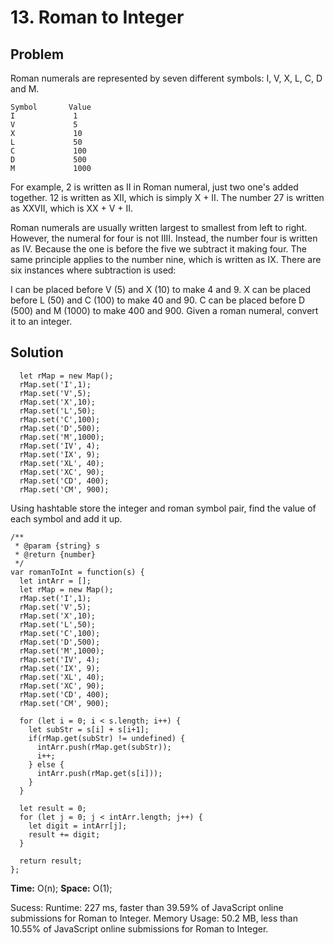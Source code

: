 # 13. Roman to Integer

## Problem
Roman numerals are represented by seven different symbols: I, V, X, L, C, D and M.

```dash
Symbol       Value
I             1
V             5
X             10
L             50
C             100
D             500
M             1000
```

For example, 2 is written as II in Roman numeral, just two one's added together. 12 is written as XII, which is simply X + II. The number 27 is written as XXVII, which is XX + V + II.

Roman numerals are usually written largest to smallest from left to right. However, the numeral for four is not IIII. Instead, the number four is written as IV. Because the one is before the five we subtract it making four. The same principle applies to the number nine, which is written as IX. There are six instances where subtraction is used:

I can be placed before V (5) and X (10) to make 4 and 9. 
X can be placed before L (50) and C (100) to make 40 and 90. 
C can be placed before D (500) and M (1000) to make 400 and 900.
Given a roman numeral, convert it to an integer.

## Solution
```dash
  let rMap = new Map();
  rMap.set('I',1);
  rMap.set('V',5);
  rMap.set('X',10);
  rMap.set('L',50);
  rMap.set('C',100);
  rMap.set('D',500);
  rMap.set('M',1000);
  rMap.set('IV', 4);
  rMap.set('IX', 9);
  rMap.set('XL', 40);
  rMap.set('XC', 90);
  rMap.set('CD', 400);
  rMap.set('CM', 900);
```
Using hashtable store the integer and roman symbol pair, find the value of each symbol and add it up.

```dash
/**
 * @param {string} s
 * @return {number}
 */
var romanToInt = function(s) {
  let intArr = [];
  let rMap = new Map();
  rMap.set('I',1);
  rMap.set('V',5);
  rMap.set('X',10);
  rMap.set('L',50);
  rMap.set('C',100);
  rMap.set('D',500);
  rMap.set('M',1000);
  rMap.set('IV', 4);
  rMap.set('IX', 9);
  rMap.set('XL', 40);
  rMap.set('XC', 90);
  rMap.set('CD', 400);
  rMap.set('CM', 900);
  
  for (let i = 0; i < s.length; i++) {
    let subStr = s[i] + s[i+1];
    if(rMap.get(subStr) != undefined) {
      intArr.push(rMap.get(subStr));
      i++;
    } else {
      intArr.push(rMap.get(s[i]));
    }      
  }
  
  let result = 0;
  for (let j = 0; j < intArr.length; j++) {
    let digit = intArr[j];
    result += digit;
  }
  
  return result;
};
```
**Time:** O(n);
**Space:** O(1);

Sucess:
Runtime: 227 ms, faster than 39.59% of JavaScript online submissions for Roman to Integer.
Memory Usage: 50.2 MB, less than 10.55% of JavaScript online submissions for Roman to Integer.
